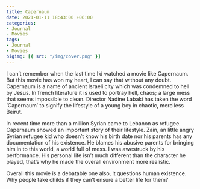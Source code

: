 ```yaml
---
title: Capernaum
date: 2021-01-11 18:43:00 +06:00
categories:
- Journal
- Movies
tags:
- Journal
- Movies
bigimg: [{ src: "/img/cover.png" }]
---
```


I can’t remember when the last time I’d watched a movie like Capernaum. But this movie has won my heart, I can say that without any doubt. Capernaum is a name of ancient Israeli city which was condemned to hell by Jesus. In french literature it is used to portray hell, chaos; a large mess that seems impossible to clean. Director Nadine Labaki has taken the word ‘Capernaum’ to signify the lifestyle of a young boy in chaotic, merciless Beirut.

In recent time more than a million Syrian came to Lebanon as refugee. Capernaum showed an important story of their lifestyle. Zain, an little angry Syrian refugee kid who doesn’t know his birth date nor his parents has any documentation of his existence. He blames his abusive parents for bringing him in to this world, a world full of mess. I was awestruck by his performance. His personal life isn’t much different than the character he played, that’s why he made the overall environment more realistic.

Overall this movie is a debatable one also, it questions human existence. Why people take childs if they can’t ensure a better life for them?
